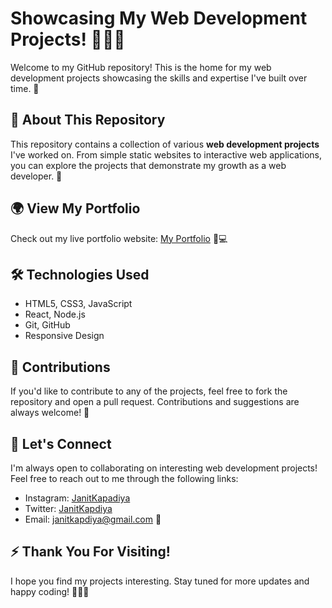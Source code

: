 <h1>Showcasing My Web Development Projects! 👨‍💻🔥</h1>
<p>
    Welcome to my GitHub repository! This is the home for my web development projects showcasing the skills and
    expertise I've built over time. 🚀
</p>

<h2>📌 About This Repository</h2>
<p>
    This repository contains a collection of various <strong>web development projects</strong> I've worked on. From
    simple static websites to interactive web applications, you can explore the projects that demonstrate my growth as a
    web developer. 🌱
</p>

<h2>🌍 View My Portfolio</h2>
<p>
    Check out my live portfolio website: <a href="https://janitkapdiya.github.io/JanitFolio/" target="_blank">My Portfolio</a> 🎨💻
</p>

<h2>🛠️ Technologies Used</h2>
<ul>
    <li>HTML5, CSS3, JavaScript</li>
    <li>React, Node.js</li>
    <li>Git, GitHub</li>
    <li>Responsive Design</li>
</ul>

<h2>📣 Contributions</h2>
<p>If you'd like to contribute to any of the projects, feel free to fork the repository and open a pull request.
    Contributions and suggestions are always welcome! 🤗</p>

<h2>🤝 Let's Connect</h2>
<p>
    I'm always open to collaborating on interesting web development projects! Feel free to reach out to me through the
    following links:
</p>
<ul>
    <li>Instagram: <a href="https://instagram.com/janitkapadiya" target="_blank">JanitKapadiya</a></li>
    <li>Twitter: <a href="https://twitter.com/janitkapdiya" target="_blank">JanitKapdiya</a></li>
    <li>Email: <a href="mailto:janitkapdiya@gmail.com">janitkapdiya@gmail.com</a> 📧</li>
</ul>

<h2>⚡️ Thank You For Visiting!</h2>
<p>I hope you find my projects interesting. Stay tuned for more updates and happy coding! 👩‍💻🎉</p>
